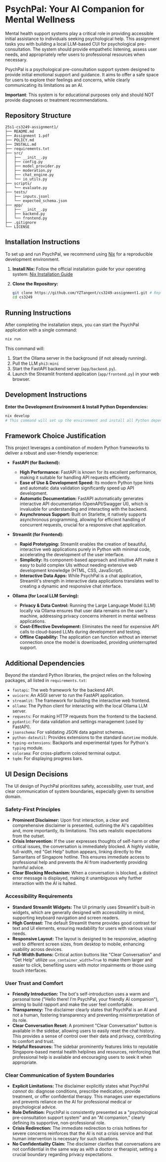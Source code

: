 # PsychPal: Your AI Companion for Mental Wellness

Mental health support systems play a critical role in providing accessible initial assistance to individuals seeking psychological help. This assignment tasks you with building a local LLM-based CUI for psychological pre-consultation. The system should provide empathetic listening, assess user needs, and appropriately refer users to professional resources when necessary.

PsychPal is a psychological pre-consultation support system designed to provide initial emotional support and guidance. It aims to offer a safe space for users to explore their feelings and concerns, while clearly communicating its limitations as an AI.

**Important**: This system is for educational purposes only and should NOT provide diagnoses or treatment recommendations.

## Repository Structure

```text
25s1-cs3249-assignment1/
├── README.md
├── Assignment 1.pdf
├── POLICY.md
├── INSTALL.md
├── requirements.txt
├── src/
│   ├── __init__.py
│   ├── config.py
│   ├── model_provider.py
│   ├── moderation.py
│   ├── chat_engine.py
│   └── io_utils.py
├── scripts/
│   └── evaluate.py
├── tests/
│   ├── inputs.jsonl
│   └── expected_schema.json
├── app/
│   ├── __init__.py
│   ├── backend.py
│   └── frontend.py
├── .gitignore
└── LICENSE
```

## Installation Instructions

To set up and run PsychPal, we recommend using [Nix](https://nixos.org/download.html) for a reproducible development environment.

1.  **Install Nix:** Follow the official installation guide for your operating system: [Nix Installation Guide](https://nixos.org/download.html)

2.  **Clone the Repository:**
    ```bash
    git clone https://github.com/YZTangent/cs3249-assignment1.git # Replace with your actual repo URL
    cd cs3249
    ```

## Running Instructions

After completing the installation steps, you can start the PsychPal application with a single command:
```bash
nix run
```
This command will:
1.  Start the Ollama server in the background (if not already running).
2.  Pull the LLM `phi3:mini`
3.  Start the FastAPI backend server (`app/backend.py`).
4.  Launch the Streamlit frontend application (`app/frontend.py`) in your web browser.

## Development Instructions
**Enter the Development Environment & Install Python Dependencies:**
```bash
nix develop
# This command will set up the environment and install all Python dependencies from requirements.txt
```

## Framework Choice Justification

This project leverages a combination of modern Python frameworks to deliver a robust and user-friendly experience:

*   **FastAPI (for Backend):**
    *   **High Performance:** FastAPI is known for its excellent performance, making it suitable for handling API requests efficiently.
    *   **Ease of Use & Development Speed:** Its modern Python type hints and automatic data validation significantly speed up API development.
    *   **Automatic Documentation:** FastAPI automatically generates interactive API documentation (OpenAPI/Swagger UI), which is invaluable for understanding and interacting with the backend.
    *   **Asynchronous Support:** Built on Starlette, it natively supports asynchronous programming, allowing for efficient handling of concurrent requests, crucial for a responsive chat application.

*   **Streamlit (for Frontend):**
    *   **Rapid Prototyping:** Streamlit enables the creation of beautiful, interactive web applications purely in Python with minimal code, accelerating the development of the user interface.
    *   **Simplicity:** Its component-based approach and intuitive API make it easy to build complex UIs without needing extensive web development knowledge (HTML, CSS, JavaScript).
    *   **Interactive Data Apps:** While PsychPal is a chat application, Streamlit's strength in interactive data applications translates well to creating a dynamic and responsive chat interface.

*   **Ollama (for Local LLM Serving):**
    *   **Privacy & Data Control:** Running the Large Language Model (LLM) locally via Ollama ensures that user data remains on the user's machine, addressing privacy concerns inherent in mental wellness applications.
    *   **Cost-Effective Development:** Eliminates the need for expensive API calls to cloud-based LLMs during development and testing.
    *   **Offline Capability:** The application can function without an internet connection once the model is downloaded, providing uninterrupted support.

## Additional Dependencies

Beyond the standard Python libraries, the project relies on the following packages, all listed in `requirements.txt`:

*   `fastapi`: The web framework for the backend API.
*   `uvicorn`: An ASGI server to run the FastAPI application.
*   `streamlit`: The framework for building the interactive web frontend.
*   `ollama`: The Python client for interacting with the local Ollama LLM server.
*   `requests`: For making HTTP requests from the frontend to the backend.
*   `pydantic`: For data validation and settings management (used by FastAPI).
*   `jsonschema`: For validating JSON data against schemas.
*   `python-dateutil`: Provides extensions to the standard `datetime` module.
*   `typing-extensions`: Backports and experimental types for Python's `typing` module.
*   `colorama`: For cross-platform colored terminal output.
*   `tqdm`: For displaying progress bars.

## UI Design Decisions

The UI design of PsychPal prioritizes safety, accessibility, user trust, and clear communication of system boundaries, especially given its sensitive domain.

### Safety-First Principles

*   **Prominent Disclaimer:** Upon first interaction, a clear and comprehensive disclaimer is presented, outlining the AI's capabilities and, more importantly, its limitations. This sets realistic expectations from the outset.
*   **Crisis Intervention:** If the user expresses thoughts of self-harm or other critical issues, the conversation is immediately blocked. A highly visible, full-width, red "Get Help" button appears, linking directly to the Samaritans of Singapore hotline. This ensures immediate access to professional help and prevents the AI from inadvertently providing harmful advice.
*   **Clear Blocking Mechanism:** When a conversation is blocked, a distinct error message is displayed, making it unambiguous why further interaction with the AI is halted.

### Accessibility Requirements

*   **Standard Streamlit Widgets:** The UI primarily uses Streamlit's built-in widgets, which are generally designed with accessibility in mind, supporting keyboard navigation and screen readers.
*   **High Contrast:** The default Streamlit theme provides good contrast for text and UI elements, ensuring readability for users with various visual needs.
*   **Responsive Layout:** The layout is designed to be responsive, adapting well to different screen sizes, from desktop to mobile, enhancing usability across devices.
*   **Full-Width Buttons:** Critical action buttons like "Clear Conversation" and "Get Help" utilize `use_container_width=True` to make them larger and easier to click, benefiting users with motor impairments or those using touch interfaces.

### User Trust and Comfort

*   **Friendly Introduction:** The bot's self-introduction uses a warm and personal tone ("Hello there! I'm PsychPal, your friendly AI companion"), aiming to build rapport and make the user feel comfortable.
*   **Transparency:** The disclaimer clearly states that PsychPal is an AI and not a human, fostering transparency and preventing misinterpretation of its role.
*   **Clear Conversation Reset:** A prominent "Clear Conversation" button is available in the sidebar, allowing users to easily reset the chat history. This provides a sense of control over their data and privacy, contributing to comfort and trust.
*   **Helpful Resources:** The sidebar prominently features links to reputable Singapore-based mental health helplines and resources, reinforcing that professional help is available and encouraging users to seek it when appropriate.

### Clear Communication of System Boundaries

*   **Explicit Limitations:** The disclaimer explicitly states what PsychPal *cannot* do: diagnose conditions, prescribe medication, provide treatment, or offer confidential therapy. This manages user expectations and prevents reliance on the AI for professional medical or psychological advice.
*   **Role Definition:** PsychPal is consistently presented as a "psychological pre-consultation support system" and an "AI companion," clearly defining its supportive, non-professional role.
*   **Crisis Redirection:** The immediate redirection to crisis hotlines for severe concerns reinforces that the AI is not a crisis service and that human intervention is necessary for such situations.
*   **No Confidentiality Claim:** The disclaimer clarifies that conversations are not confidential in the same way as with a doctor or therapist, setting a crucial boundary regarding privacy expectations.
